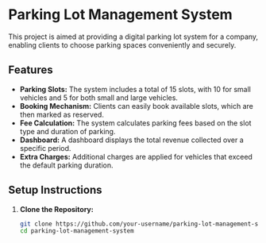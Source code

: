 # Parking Lot Management System

This project is aimed at providing a digital parking lot system for a company, enabling clients to choose parking spaces conveniently and securely.

## Features

- **Parking Slots:** The system includes a total of 15 slots, with 10 for small vehicles and 5 for both small and large vehicles.
- **Booking Mechanism:** Clients can easily book available slots, which are then marked as reserved.
- **Fee Calculation:** The system calculates parking fees based on the slot type and duration of parking.
- **Dashboard:** A dashboard displays the total revenue collected over a specific period.
- **Extra Charges:** Additional charges are applied for vehicles that exceed the default parking duration.

## Setup Instructions

1. **Clone the Repository:**
   ```bash
   git clone https://github.com/your-username/parking-lot-management-system.git
   cd parking-lot-management-system